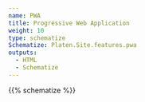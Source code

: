 ```yaml
---
name: PWA
title: Progressive Web Application
weight: 10
type: schematize
Schematize: Platen.Site.features.pwa
outputs:
  - HTML
  - Schematize
---
```


{{% schematize %}}
